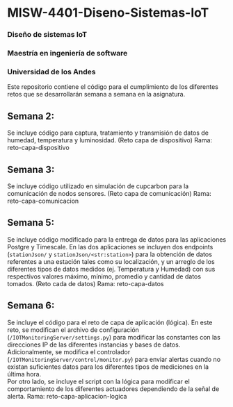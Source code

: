 # MISW-4401-Diseno-Sistemas-IoT
### Diseño de sistemas IoT
### Maestría en ingeniería de software
### Universidad de los Andes

Este repositorio contiene el código para el cumplimiento de los diferentes retos que se desarrollarán semana a semana en la asignatura.

## Semana 2:
Se incluye código para captura, tratamiento y transmisión de datos de humedad, temperatura y luminosidad. (Reto capa de dispositivo)
Rama: reto-capa-dispositivo

## Semana 3:
Se incluye código utilizado en simulación de cupcarbon para la comunicación de nodos sensores. (Reto capa de comunicación)
Rama: reto-capa-comunicacion

## Semana 5:
Se incluye código modificado para la entrega de datos para las aplicaciones Postgre y Timescale. En las dos aplicaciones se incluyen dos endpoints (`stationJson/` y `stationJson/<str:station>`) para la obtención de datos referentes a una estación tales como su localización, y un arreglo de los diferentes tipos de datos medidos (ej. Temperatura y Humedad) con sus respectivos valores máximo, mínimo, promedio y cantidad de datos tomados. (Reto cada de datos)
Rama: reto-capa-datos

## Semana 6:
Se incluye el código para el reto de capa de aplicación (lógica). En este reto, se modifican el archivo de configuración (`/IOTMonitoringServer/settings.py`) para modificar las constantes con las direcciones IP de las diferentes instancias y bases de datos. Adicionalmente, se modifica el controlador (`/IOTMonitoringServer/control/monitor.py`) para enviar alertas cuando no existan suficientes datos para los diferentes tipos de mediciones en la última hora. <br/>
Por otro lado, se incluye el script con la lógica para modificar el comportamiento de los diferentes actuadores dependiendo de la señal de alerta. Rama: reto-capa-aplicacion-logica
